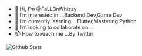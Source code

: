 - 👋 Hi, I’m @FaLL3nWhizzy
- 👀 I’m interested in ...Backend Dev,Game Dev
- 🌱 I’m currently learning ...Flutter,Mastering Python
- 💞️ I’m looking to collaborate on ...
- 📫 How to reach me ...By Twitter

<!---
FaLL3nWhizzy/FaLL3nWhizzy is a ✨ special ✨ repository because its `README.md` (this file) appears on your GitHub profile.
You can click the Preview link to take a look at your changes.
--->


![Github Stats](https://github-readme-stats.vercel.app/api?username=FaLL3nWhizzy&count_private=true&show_icons=true&theme=radical)
